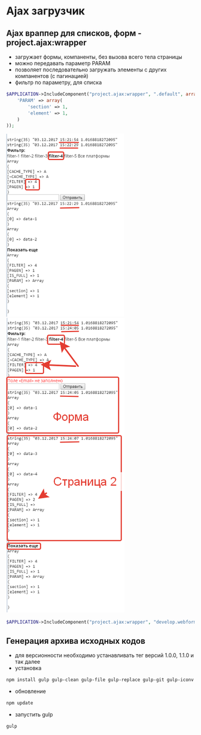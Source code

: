 # Ajax загрузчик

## Ajax враппер для списков, форм - project.ajax:wrapper

- загружает формы, компаненты, без вызова всего тела страницы
- можно передавать параметр PARAM
- позволяет последовательно загружать элементы с других компанентов (с пагинацией)
- фильтр по параметру, для списка

```php
$APPLICATION->IncludeComponent("project.ajax:wrapper", ".default", array(
    'PARAM' => array(
        'section' => 1,
        'element' => 1,
    )
));
```

![primer1.png](images/primer1.png)
![primer2.png](images/primer2.png)


```php
$APPLICATION->IncludeComponent("project.ajax:wrapper", "develop.webform", array());
```

## Генерация архива исходных кодов
- для версионности необходимо устанавливать тег версий 1.0.0, 1.1.0 и так далее
- установка
```sh
npm install gulp gulp-clean gulp-file gulp-replace gulp-git gulp-iconv gulp-rename gulp-zip moment run-sequence --save
```
- обновление
```sh
npm update
```
- запустить gulp
```sh
gulp
```